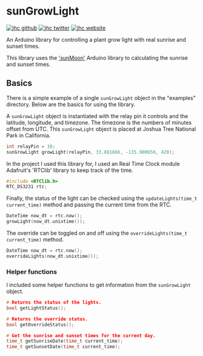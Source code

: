 # sunGrowLight

[![jhc github](https://img.shields.io/badge/GitHub-jhrcook-181717.svg?style=flat&logo=github)](https://github.com/jhrcook)
[![jhc twitter](https://img.shields.io/badge/Twitter-@JoshDoesA-00aced.svg?style=flat&logo=twitter)](https://twitter.com/JoshDoesa)
[![jhc website](https://img.shields.io/badge/Website-Joshua_Cook-5087B2.svg?style=flat&logo=telegram)](https://joshuacook.netlify.com)

An Arduino library for controlling a plant grow light with real sunrise and sunset times.

This library uses the ['sunMoon'](https://github.com/sfrwmaker/sunMoon) Arduino library to calculating the sunrise and sunset times.

## Basics

There is a simple example of a single `sunGrowLight` object in the "examples" directory.
Below are the basics for using the library.

A `sunGrowLight` object is instantiated with the relay pin it controls and the latitude, longitude, and timezone.
The timezone is the numbers of minutes offset from UTC.
This `sunGrowLight` object is placed at Joshua Tree National Park in California.

```cpp
int relayPin = 10;
sunGrowLight growLight(relayPin, 33.881866, -115.900650, 420);
```

In the project I used this library for, I used an Real Time Clock module Adafruit's 'RTClib' library to keep track of the time.

```cpp
#include <RTClib.h>
RTC_DS3231 rtc;
```

Finally, the status of the light can be checked using the `updateLights(time_t current_time)` method and passing the current time from the RTC.

```cpp
DateTime now_dt = rtc.now();
growLight(now_dt.unixtime());
```

The override can be toggled on and off using the `overrideLights(time_t current_time)` method.

```cpp
DateTime now_dt = rtc.now();
overrideLights(now_dt.unixtime());
```

### Helper functions

I included some helper functions to get information from the `sunGrowLight` object.

```cpp
# Returns the status of the lights.
bool getLightStatus();

# Returns the override status.
bool getOverrideStatus();

# Get the sunrise and sunset times for the current day.
time_t getSunriseDate(time_t current_time);
time_t getSunsetDate(time_t current_time);
```
